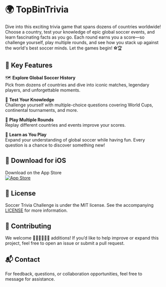 
# 🌍 TopBinTrivia

Dive into this exciting trivia game that spans dozens of countries worldwide! Choose a country, test your knowledge of epic global soccer events, and learn fascinating facts as you go. Each round earns you a score—so challenge yourself, play multiple rounds, and see how you stack up against the world's best soccer minds. Let the games begin! ⚽🏆

## 🚀 Key Features

🗺 **Explore Global Soccer History**  
Pick from dozens of countries and dive into iconic matches, legendary players, and unforgettable moments.

🧠 **Test Your Knowledge**  
Challenge yourself with multiple-choice questions covering World Cups, continental tournaments, and more.

🔄 **Play Multiple Rounds**  
Replay different countries and events improve your scores.

🌟 **Learn as You Play**  
Expand your understanding of global soccer while having fun. Every question is a chance to discover something new!

## 📱 Download for iOS

Download on the App Store  
[![App Store](https://developer.apple.com/assets/elements/badges/download-on-the-app-store.svg)](https://www.apple.com/app-store/)

## 📝 License

Soccer Trivia Challenge is under the MIT license. See the accompanying [LICENSE](LICENSE) for more information.

## 🤝 Contributing

We welcome 👩🏾‍💻👨🏾‍💻 additions! If you’d like to help improve or expand this project, feel free to open an issue or submit a pull request.

## 📬 Contact

For feedback, questions, or collaboration opportunities, feel free to message for assistance.
